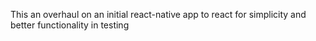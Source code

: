 This an overhaul on an initial react-native app to react for simplicity and better functionality in testing
